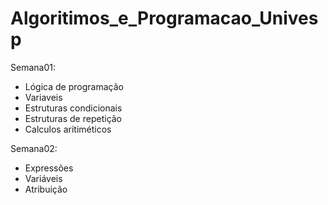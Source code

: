 # Algoritimos_e_Programacao_Univesp

Semana01:
- Lógica de programação
- Variaveis
- Estruturas condicionais
- Estruturas de repetição
- Calculos aritiméticos

Semana02:
- Expressões
- Variáveis
- Atribuição
